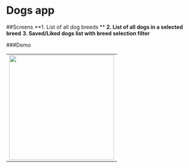 # Dogs app

##Screens
**1. List of all dog breeds **
**2. List of all dogs in a selected breed**
**3. Saved/Liked dogs list with breed selection filter**

###Demo

<table>

  <tr>
    <td><img src="" width="280" /></td> 
</tr>
 </table>
